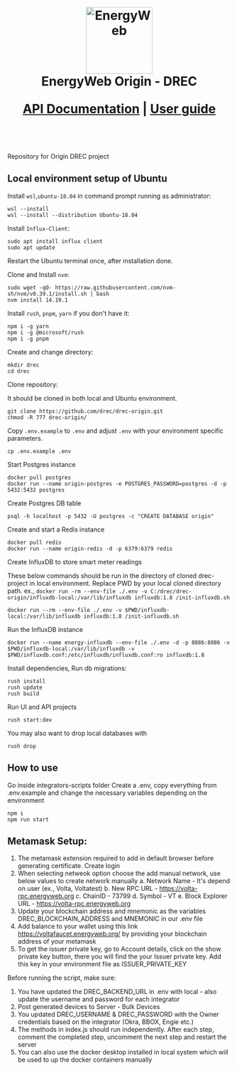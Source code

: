 <h1 align="center">
  <br>
  <a href="https://www.energyweb.org/"><img src="https://www.energyweb.org/wp-content/uploads/2019/04/logo-brand.png" alt="EnergyWeb" width="150"></a>
  <br>
  EnergyWeb Origin - DREC 
  <br>
  
  [API Documentation](http://drec-documentation.s3-website-us-east-1.amazonaws.com/entities/AggregateMeterRead.html) | [User guide](https://d-rec.atlassian.net/wiki/spaces/DREC/pages/84377601)
  
  <br>
</h1>


Repository for Origin DREC project

## Local environment setup of Ubuntu

Install `wsl`,`ubuntu-18.04` in command prompt running as administrator:

```
wsl --install
wsl --install --distribution Ubuntu-18.04
```

Install `Influx-Client`: 

```
sudo apt install influx client
sudo apt update
```
Restart the Ubuntu terminal once, after installation done.

Clone and Install `nvm`:
```
sudo wget -qO- https://raw.githubusercontent.com/nvm-sh/nvm/v0.39.1/install.sh | bash
nvm install 14.19.1
```

Install `rush`, `pnpm`, `yarn` if you don't have it:

```
npm i -g yarn
npm i -g @microsoft/rush
npm i -g pnpm
```

Create and change directory:
```
mkdir drec
cd drec
```

Clone repository:

It should be cloned in both local and Ubuntu environment.

```
git clone https://github.com/drec/drec-origin.git
chmod -R 777 drec-origin/
```

Copy `.env.example` to `.env` and adjust `.env` with your environment specific parameters.
```
cp .env.example .env
```

Start Postgres instance

```
docker pull postgres
docker run --name origin-postgres -e POSTGRES_PASSWORD=postgres -d -p 5432:5432 postgres
```

Create Postgres DB table

```
psql -h localhost -p 5432 -U postgres -c "CREATE DATABASE origin"
```

Create and start a Redis instance

```
docker pull redis
docker run --name origin-redis -d -p 6379:6379 redis
```



Create InfluxDB to store smart meter readings

These below commands should be run in the directory of cloned drec-project in local environment.
Replace PWD by your local cloned directory path.
ex., `docker run -rm --env-file ./.env -v C:/drec/drec-origin/influxdb-local:/var/lib/influxdb influxdb:1.8 /init-influxdb.sh`

```
docker run --rm --env-file ./.env -v $PWD/influxdb-local:/var/lib/influxdb influxdb:1.8 /init-influxdb.sh
```

Run the InfluxDB instance

```
docker run --name energy-influxdb --env-file ./.env -d -p 8086:8086 -v $PWD/influxdb-local:/var/lib/influxdb -v $PWD/influxdb.conf:/etc/influxdb/influxdb.conf:ro influxdb:1.8
```

Install dependencies, Run db migrations:

```
rush install
rush update
rush build
```

Run UI and API projects

```
rush start:dev
```

You may also want to drop local databases with

```
rush drop
```

## How to use

Go inside integrators-scripts folder
Create a .env, copy everything from .env.example and change the necessary variables depending on the environment

```
npm i
npm run start
```

## Metamask Setup:

1. The metamask extension required to add in default browser before generating certificate. Create login 
2. When selecting netweok option choose the add manual network, use below values to create network manually 
  a. Network Name - It's depend on user (ex., Volta, Voltatest)
  b. New RPC URL - https://volta-rpc.energyweb.org
  c. ChainID - 73799
  d. Symbol - VT
  e. Block Explorer URL - https://volta-rpc.energyweb.org
3. Update your blockchain address and mnemonic as the variables DREC_BLOCKCHAIN_ADDRESS and MNEMONIC in our .env file
4. Add balance to your wallet using this link https://voltafaucet.energyweb.org/ by providing your blockchain address of your metamask
5. To get the issuer private key, go to Account details, click on the show private key button, there you will find the your Issuer private key. Add this key in your environment file as ISSUER_PRIVATE_KEY


Before running the script, make sure:

1. You have updated the DREC_BACKEND_URL in .env with local - also update the username and password for each integrator
2. Post generated devices to Server - Bulk Devices
3. You updated DREC_USERNAME & DREC_PASSWORD with the Owner credentials based on the integrator (Okra, BBOX, Engie etc.)
4. The methods in index.js should run independently. After each step, comment the completed step, uncomment the next step and restart the server
5. You can also use the docker desktop installed in local system which will be used to up the docker containers manually
